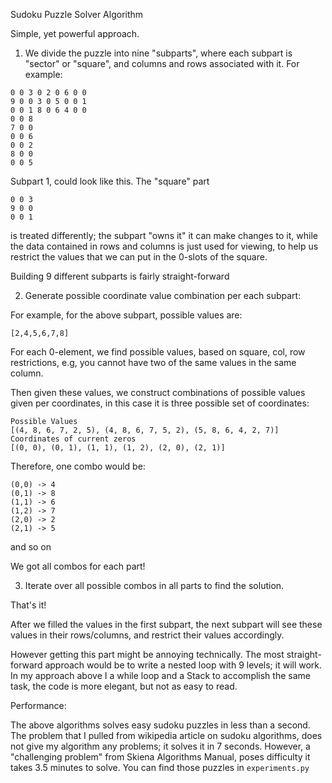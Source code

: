 Sudoku Puzzle Solver Algorithm

Simple, yet powerful approach.

1) We divide the puzzle into nine "subparts", where each subpart
is "sector" or "square", and columns and rows associated with it.
For example:

```
0 0 3 0 2 0 6 0 0
9 0 0 3 0 5 0 0 1
0 0 1 8 0 6 4 0 0
0 0 8 
7 0 0 
0 0 6 
0 0 2 
8 0 0 
0 0 5 
```

Subpart 1, could look like this. The "square" part

```
0 0 3
9 0 0
0 0 1
```

is treated differently; the subpart "owns it" it can make changes to
 it, while the data contained in rows and columns is just used for viewing, to help us restrict the values that we can put in the 0-slots of the square.

Building 9 different subparts is fairly straight-forward

2) Generate possible coordinate value combination per each subpart: 

For example, for the above subpart, possible values are:

```
[2,4,5,6,7,8]
```

For each 0-element, we find possible values, based on square, col, row 
restrictions, e.g, you cannot have two of the same values in the same column.

Then given these values, we construct combinations of possible values given
per coordinates, in this case it is three possible set of coordinates:

```
Possible Values
[(4, 8, 6, 7, 2, 5), (4, 8, 6, 7, 5, 2), (5, 8, 6, 4, 2, 7)]
Coordinates of current zeros 
[(0, 0), (0, 1), (1, 1), (1, 2), (2, 0), (2, 1)]
```

Therefore, one combo would be:
```
(0,0) -> 4
(0,1) -> 8
(1,1) -> 6
(1,2) -> 7
(2,0) -> 2
(2,1) -> 5
```

and so on

We got all combos for each part!

3) Iterate over all possible combos in all parts to find the solution.

That's it! 

After we filled the values in the first subpart, the next subpart will see 
these values in their rows/columns, and restrict their values accordingly.

However getting this part might be annoying technically. The most straight-
forward approach would be to write a nested loop with 9 levels; it will work.
In my approach above I a while loop and a Stack to accomplish the same task,
the code is more elegant, but not as easy to read. 

Performance:

The above algorithms solves easy sudoku puzzles in less than a second.
The problem that I pulled from wikipedia article on sudoku algorithms, does
not give my algorithm any problems; it solves it in 7 seconds. However, a
"challenging problem" from Skiena Algorithms Manual, poses difficulty it 
takes 3.5 minutes to solve. You can find those puzzles in `experiments.py`




